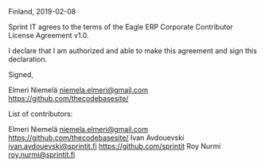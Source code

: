 Finland, 2019-02-08

Sprint IT agrees to the terms of the Eagle ERP Corporate Contributor License
Agreement v1.0.

I declare that I am authorized and able to make this agreement and sign this
declaration.

Signed,

Elmeri Niemelä niemela.elmeri@gmail.com https://github.com/thecodebasesite/

List of contributors:

Elmeri Niemelä niemela.elmeri@gmail.com https://github.com/thecodebasesite/
Ivan Avdouevski ivan.avdouevski@sprintit.fi https://github.com/sprintit
Roy Nurmi roy.nurmi@sprintit.fi
